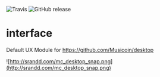![Travis](https://img.shields.io/travis/etaletai13/interface.svg?style=for-the-badge)
![GitHub release](https://img.shields.io/github/release/etaletai13/interface.svg?style=for-the-badge)

# interface
Default UX Module for https://github.com/Musicoin/desktop

![http://srandd.com/mc_desktop_snap.png](http://srandd.com/mc_desktop_snap.png)
